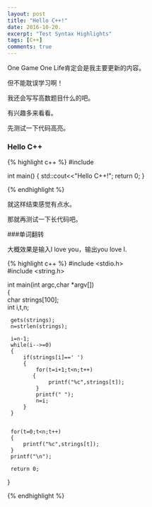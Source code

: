 ```yaml
---
layout: post
title: "Hello C++!"
date: 2016-10-20.
excerpt: "Test Syntax Highlights"
tags: [C++]
comments: true
---
```


One Game One Life肯定会是我主要更新的内容。

但不能耽误学习啊！

我还会写写高数题目什么的吧。

有兴趣多来看看。

先测试一下代码高亮。

### Hello C++

{% highlight c++ %}
#include <iostream>

int main()
{
	std::cout<<"Hello C++!";
	return 0;
}

{% endhighlight %}


就这样结束感觉有点水。

那就再测试一下长代码吧。

###单词翻转

大概效果是输入I love you，输出you love I.

{% highlight c++ %}
#include <stdio.h>  
#include <string.h> 

int main(int argc,char *argv[])  
 {  
     char strings[100];  
     int i,t,n;  
   
     gets(strings);  
     n=strlen(strings);  
    
	 i=n-1;  
     while(i-->=0)  
     {  
         if(strings[i]==' ')  
         {  
             for(t=i+1;t<n;t++)  
            {  
                 printf("%c",strings[t]);  
             }  
             printf(" ");  
             n=i;  
         }  
     }  
    
  
     for(t=0;t<n;t++)  
     {  
         printf("%c",strings[t]);  
     }  
     printf("\n");  

     return 0;
}  

{% endhighlight %}

